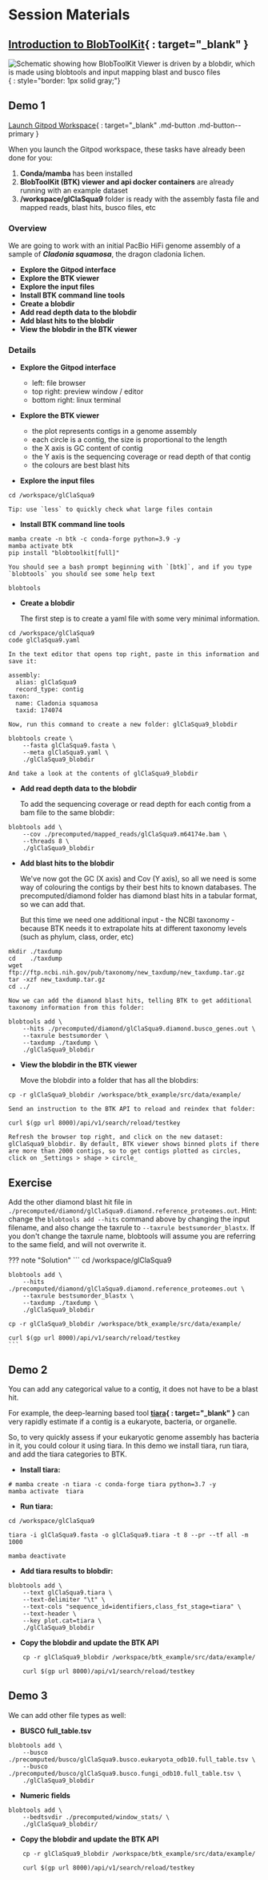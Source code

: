 # Session Materials

## [Introduction to BlobToolKit](https://docs.google.com/presentation/d/1zZImXdwftssGOrHi8dsKbIFvbH5u00GK3LYEz5CDNPQ/edit?usp=sharing){ : target="_blank" }

![Schematic showing how BlobToolKit Viewer is driven by a blobdir, which is made using blobtools and input mapping blast and busco files](blobdir.jpg "blobtools creates a blobdir from intermediateinput files"){ : style="border: 1px solid  gray;"}

## Demo 1

[Launch Gitpod Workspace](https://gitpod.io/#https://github.com/bgacademy23/btk-cli){ : target="_blank" .md-button .md-button--primary }

When you launch the Gitpod workspace, these tasks have already been done for you:

1. **Conda/mamba** has been installed
2. **BlobToolKit (BTK) viewer and api docker containers** are already running with an example dataset
3. **/workspace/glClaSqua9** folder is ready with the assembly fasta file and mapped reads, blast hits, busco files, etc

### Overview

We are going to work with an initial PacBio HiFi genome assembly of a sample of **_Cladonia squamosa_**, the dragon cladonia lichen.

- **Explore the Gitpod interface**
- **Explore the BTK viewer**
- **Explore the input files**
- **Install BTK command line tools**
- **Create a blobdir**
- **Add read depth data to the blobdir**
- **Add blast hits to the blobdir**
- **View the blobdir in the BTK viewer**

### Details

- **Explore the Gitpod interface**
    - left: file browser
    - top right: preview window / editor
    - bottom right: linux terminal

- **Explore the BTK viewer**
    - the plot represents contigs in a genome assembly
    - each circle is a contig, the size is proportional to the length
    - the X axis is GC content of contig
    - the Y axis is the sequencing coverage or read depth of that contig
    - the colours are best blast hits 

- **Explore the input files**
```
cd /workspace/glClaSqua9
```
    Tip: use `less` to quickly check what large files contain

- **Install BTK command line tools**
```
mamba create -n btk -c conda-forge python=3.9 -y
mamba activate btk
pip install "blobtoolkit[full]"
```
    You should see a bash prompt beginning with `[btk]`, and if you type `blobtools` you should see some help text
```
blobtools
```
- **Create a blobdir**

    The first step is to create a yaml file with some very minimal information.
```
cd /workspace/glClaSqua9
code glClaSqua9.yaml
```
    In the text editor that opens top right, paste in this information and save it:
```
assembly:
  alias: glClaSqua9
  record_type: contig
taxon:
  name: Cladonia squamosa
  taxid: 174074
```
    Now, run this command to create a new folder: glClaSqua9_blobdir
```
blobtools create \
    --fasta glClaSqua9.fasta \
    --meta glClaSqua9.yaml \
    ./glClaSqua9_blobdir
```
    And take a look at the contents of glClaSqua9_blobdir

- **Add read depth data to the blobdir**

    To add the sequencing coverage or read depth for each contig from a bam file to the same blobdir:
```
blobtools add \
    --cov ./precomputed/mapped_reads/glClaSqua9.m64174e.bam \
    --threads 8 \
    ./glClaSqua9_blobdir
```

- **Add blast hits to the blobdir**

    We've now got the GC (X axis) and Cov (Y axis), so all we need is some way of colouring the contigs by their best hits to known databases. The precomputed/diamond folder has diamond blast hits in a tabular format, so we can add that.

    But this time we need one additional input - the NCBI taxonomy - because BTK needs it to extrapolate hits at different taxonomy levels (such as phylum, class, order, etc)
```
mkdir ./taxdump
cd    ./taxdump
wget ftp://ftp.ncbi.nih.gov/pub/taxonomy/new_taxdump/new_taxdump.tar.gz
tar -xzf new_taxdump.tar.gz
cd ../
```
    Now we can add the diamond blast hits, telling BTK to get additional taxonomy information from this folder:
```
blobtools add \
    --hits ./precomputed/diamond/glClaSqua9.diamond.busco_genes.out \
    --taxrule bestsumorder \
    --taxdump ./taxdump \
    ./glClaSqua9_blobdir
```

- **View the blobdir in the BTK viewer**

    Move the blobdir into a folder that has all the blobdirs:
```
cp -r glClaSqua9_blobdir /workspace/btk_example/src/data/example/
```
    Send an instruction to the BTK API to reload and reindex that folder:
```
curl $(gp url 8000)/api/v1/search/reload/testkey
```
    Refresh the browser top right, and click on the new dataset: glClaSqua9_blobdir. By default, BTK viewer shows binned plots if there are more than 2000 contigs, so to get contigs plotted as circles, click on _Settings > shape > circle_

## Exercise

Add the other diamond blast hit file in `./precomputed/diamond/glClaSqua9.diamond.reference_proteomes.out`. Hint: change the `blobtools add --hits` command above by changing the input filename, and also change the taxrule to `--taxrule bestsumorder_blastx`. If you don't change the taxrule name, blobtools will assume you are referring to the same field, and will not overwrite it.

??? note "Solution"
    ```
    cd /workspace/glClaSqua9

    blobtools add \
        --hits ./precomputed/diamond/glClaSqua9.diamond.reference_proteomes.out \
        --taxrule bestsumorder_blastx \
        --taxdump ./taxdump \
        ./glClaSqua9_blobdir
    
    cp -r glClaSqua9_blobdir /workspace/btk_example/src/data/example/
    
    curl $(gp url 8000)/api/v1/search/reload/testkey
    ```

## Demo 2

You can add any categorical value to a contig, it does not have to be a blast hit.

For example, the deep-learning based tool **[tiara](https://academic.oup.com/bioinformatics/article/38/2/344/6375939){ : target="_blank" }** can very rapidly estimate if a contig is a eukaryote, bacteria, or organelle.

So, to very quickly assess if your eukaryotic genome assembly has bacteria in it, you could colour it using tiara. In this demo we install tiara, run tiara, and add the tiara categories to BTK.

- **Install tiara:**
```
# mamba create -n tiara -c conda-forge tiara python=3.7 -y
mamba activate  tiara
```

- **Run tiara:**
```
cd /workspace/glClaSqua9

tiara -i glClaSqua9.fasta -o glClaSqua9.tiara -t 8 --pr --tf all -m 1000

mamba deactivate
```

- **Add tiara results to blobdir:**
```
blobtools add \
    --text glClaSqua9.tiara \
    --text-delimiter "\t" \
    --text-cols "sequence_id=identifiers,class_fst_stage=tiara" \
    --text-header \
    --key plot.cat=tiara \
    ./glClaSqua9_blobdir
```
- **Copy the blobdir and update the BTK API**
```
    cp -r glClaSqua9_blobdir /workspace/btk_example/src/data/example/
    
    curl $(gp url 8000)/api/v1/search/reload/testkey
```

## Demo 3

We can add other file types as well:

- **BUSCO full_table.tsv**
```
blobtools add \
    --busco ./precomputed/busco/glClaSqua9.busco.eukaryota_odb10.full_table.tsv \
    --busco ./precomputed/busco/glClaSqua9.busco.fungi_odb10.full_table.tsv \
    ./glClaSqua9_blobdir
```

- **Numeric fields**
```
blobtools add \
    --bedtsvdir ./precomputed/window_stats/ \
    ./glClaSqua9_blobdir/
```

- **Copy the blobdir and update the BTK API**
```
    cp -r glClaSqua9_blobdir /workspace/btk_example/src/data/example/
    
    curl $(gp url 8000)/api/v1/search/reload/testkey
```
